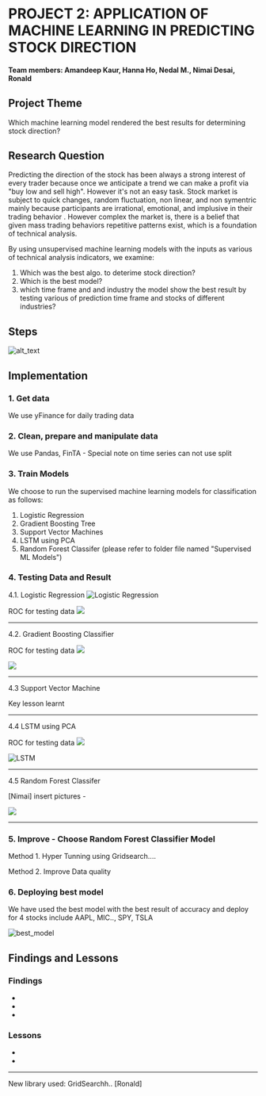 # PROJECT 2: APPLICATION OF MACHINE LEARNING IN PREDICTING STOCK DIRECTION
 

#### Team members: Amandeep Kaur, Hanna Ho, Nedal M., Nimai Desai, Ronald 

## Project Theme

Which machine learning model rendered the best results for determining stock direction?  


## Research Question

Predicting the direction of the stock has been always a strong interest of every trader because once we anticipate a trend we can make a profit via "buy low and sell high". However it's not an easy task. Stock market is subject to quick changes, random fluctuation, non linear, and non symentric mainly because participants are irrational, emotional, and implusive in their trading behavior . However complex the market is, there is a belief that given mass trading behaviors repetitive patterns exist, which is a foundation of technical analysis.

By using unsupervised machine learning models with the inputs as various of technical analysis indicators, we examine: 

1. Which was the best algo. to deterime stock direction?  
2. Which is the best model?
3. which time frame and and industry the model show the best result by testing various of prediction time frame and stocks of different industries?  

## Steps
![alt_text](/Consol/Images/steps.jpeg)

## Implementation

### 1. Get data

We use yFinance for daily trading data  

### 2. Clean, prepare and manipulate data

We use Pandas, FinTA - Special note on time series can not use split

### 3. Train Models

We choose to run the supervised machine learning models for classification as follows:

1. Logistic Regression
2. Gradient Boosting Tree 
3. Support Vector Machines
4. LSTM using PCA
5. Random Forest Classifer
(please refer to folder file named "Supervised ML Models")

### 4. Testing Data and Result

4.1. Logistic Regression 
![Logistic Regression](Images/logistic_acc.png)

ROC for testing data
![](/Consol/Images/ROC_test.png)

---

4.2. Gradient Boosting Classifier

ROC for testing data
![](/Consol/Images/LR_and_GBC_test.png)

![](Images/logistic_acc.png)

---
4.3 Support Vector Machine

Key lesson learnt

---

4.4 LSTM using PCA




ROC for testing data
![](/Consol/Images/LSTM_test.png)

![LSTM](Images/lstm_model.png)

---

4.5 Random Forest Classifer

[Nimai] insert pictures - 

![](Images/RFC_model.png)

---

### 5. Improve - Choose Random Forest Classifier Model

Method 1. Hyper Tunning using Gridsearch....


Method 2. Improve Data quality




### 6. Deploying best model

We have used the best model with the best result of accuracy and deploy for 4 stocks include AAPL, MIC.., SPY, TSLA

![best_model](Images/table_result.png)


## Findings and Lessons

### Findings
*
*
*

### Lessons

*
*


***
New library used: GridSearchh.. [Ronald]

 



